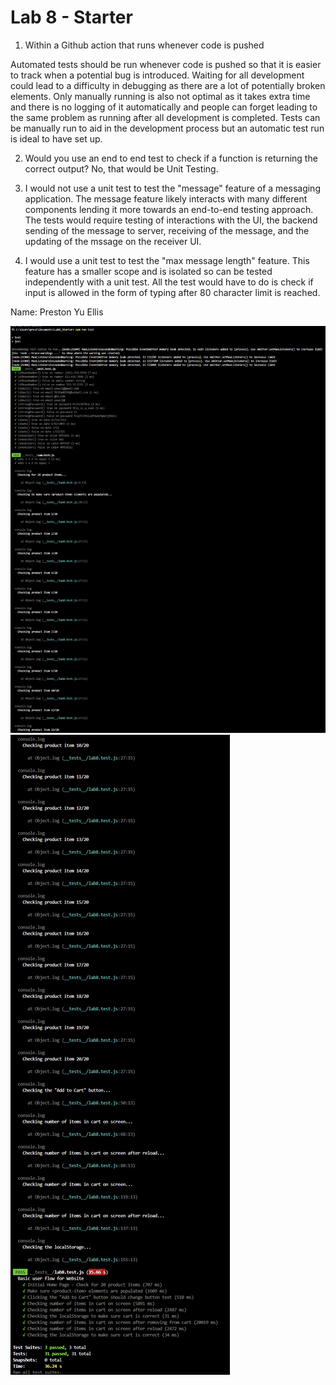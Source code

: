 # Lab 8 - Starter
1. Within a Github action that runs whenever code is pushed 

Automated tests should be run whenever code is pushed so that it is easier to track when a potential bug is introduced. Waiting for all development could lead to a difficulty in debugging as there are a lot of potentially broken elements. Only manually running is also not optimal as it takes extra time and there is no logging of it automatically and people can forget leading to the same problem as running after all development is completed. Tests can be manually run to aid in the development process but an automatic test run is ideal to have set up.

2. Would you use an end to end test to check if a function is returning the correct output? No, that would be Unit Testing.

3. I would not use a unit test to test the "message" feature of a messaging application. The message feature likely interacts with many different components lending it more towards an end-to-end testing approach. The tests would require testing of interactions with the UI, the backend sending of the message to server, receiving of the message, and the updating of the mssage on the receiver UI.
4. I would use a unit test to test the "max message length" feature. This feature has a smaller scope and is isolated so can be tested independently with a unit test. All the test would have to do is check if input is allowed in the form of typing after 80 character limit is reached.
   
Name: Preston Yu Ellis

![test part 1](testresults_pt1.png)
![test part 2](testresults_pt2.png)